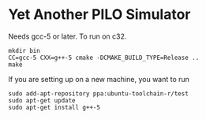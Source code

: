 Yet Another PILO Simulator
=========================

Needs gcc-5 or later. To run on c32.

```
mkdir bin
CC=gcc-5 CXX=g++-5 cmake -DCMAKE_BUILD_TYPE=Release ..
make
```

If you are setting up on a new machine, you want to run

```
sudo add-apt-repository ppa:ubuntu-toolchain-r/test
sudo apt-get update
sudo apt-get install g++-5
```
